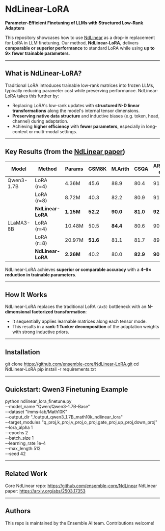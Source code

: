 # NdLinear-LoRA

**Parameter-Efficient Finetuning of LLMs with Structured Low-Rank Adapters**

This repository showcases how to use [NdLinear](https://github.com/ensemble-core/NdLinear) as a drop-in replacement for LoRA in LLM finetuning. Our method, **NdLinear-LoRA**, delivers **comparable or superior performance** to standard LoRA while using **up to 9× fewer trainable parameters**.

---

## What is NdLinear-LoRA?

Traditional LoRA introduces trainable low-rank matrices into frozen LLMs, typically reducing parameter cost while preserving performance. NdLinear-LoRA takes this further by:

- Replacing LoRA's low-rank updates with **structured N-D linear transformations** along the model's internal tensor dimensions.
- **Preserving native data structure** and inductive biases (e.g. token, head, channel) during adaptation.
- Achieving **higher efficiency** with **fewer parameters**, especially in long-context or multi-modal settings.

---

## Key Results (from the [NdLinear paper](https://arxiv.org/abs/2503.17353))

| Model        | Method           | Params | GSM8K | M.Arith | CSQA | ARC-e | ARC-c | BoolQ |
|--------------|------------------|--------|--------|--------|------|--------|--------|--------|
| Qwen3-1.7B   | LoRA (r=4)       | 4.36M  | 45.6   | 88.9   | 80.4 | 91.9   | **79.4** | 79.7   |
|              | LoRA (r=8)       | 8.72M  | 40.3   | 82.2   | 80.9 | 91.8   | 79.3   | **80.8** |
|              | **NdLinear-LoRA** | **1.15M** | **52.2** | **90.0** | **81.0** | **92.2** | 78.3   | 79.7   |
| LLaMA3-8B    | LoRA (r=4)       | 10.48M | 50.5   | **84.4** | 80.6 | 90.4   | 76.3   | **85.1** |
|              | LoRA (r=8)       | 20.97M | **51.6** | 81.1   | 81.7 | 89.0   | 73.6   | 76.5   |
|              | **NdLinear-LoRA** | **2.26M** | 40.2   | 80.0   | **82.9** | **90.9** | **76.6** | 80.5   |

NdLinear-LoRA achieves **superior or comparable accuracy** with a **4–9× reduction in trainable parameters**.

---

## How It Works

NdLinear-LoRA replaces the traditional LoRA `(AxB)` bottleneck with an **N-dimensional factorized transformation**:
- It sequentially applies learnable matrices along each tensor mode.
- This results in a **rank-1 Tucker decomposition** of the adaptation weights with strong inductive priors.

---

## Installation

git clone https://github.com/ensemble-core/NdLinear-LoRA.git
cd NdLinear-LoRA
pip install -r requirements.txt

---

## Quickstart: Qwen3 Finetuning Example

python ndlinear_lora_finetune.py \
    --model_name "Qwen/Qwen3-1.7B-Base" \
    --dataset "lmms-lab/Math10K" \
    --output_dir "./output_qwen3_1.7B_math10k_ndlinear_lora" \
    --target_modules "q_proj,k_proj,v_proj,o_proj,gate_proj,up_proj,down_proj" \
    --lora_alpha 1 \
    --epochs 2 \
    --batch_size 1 \
    --learning_rate 1e-4 \
    --max_length 512 \
    --seed 42

---

## Related Work

Core NdLinear repo: https://github.com/ensemble-core/NdLinear
NdLinear paper: https://arxiv.org/abs/2503.17353

---

## Authors

This repo is maintained by the Ensemble AI team. Contributions welcome!
